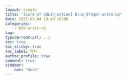 ```yaml
---
layout: single
title: "[Lord of SQLInjection] blue_dragon write-up"
date: 2025-05-04 19:40 +0900
categories: 
    - WEB-write-up
tag:
typora-root-url: ../
toc: true
toc_sticky: true
toc_label: 목차
author_profile: true
comment: true
sidebar:
    nav: "docs"
---
```


